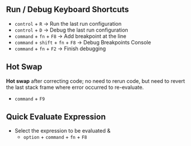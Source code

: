 ## Run / Debug Keyboard Shortcuts

- `control` + `R` → Run the last run configuration
- `control` + `D` → Debug the last run configuration
- `command` + `fn` + `F8` → Add breakpoint at the line
- `command` + `shift` + `fn` + `F8` → Debug Breakpoints Console
- `command` + `fn` + `F2` → Finish debugging

## Hot Swap
**Hot swap** after correcting code; 
no need to rerun code, but need to revert the last stack frame where error occurred to re-evaluate.

- `command` + `F9` 


## Quick Evaluate Expression
- Select the expression to be evaluated & 
  - `option` + `command` + `fn` + `F8`

